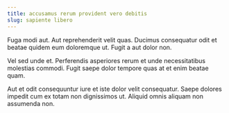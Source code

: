 ```yaml
---
title: accusamus rerum provident vero debitis
slug: sapiente libero
---
```


Fuga modi aut. Aut reprehenderit velit quas. Ducimus consequatur odit et beatae quidem eum doloremque ut. Fugit a aut dolor non.

Vel sed unde et. Perferendis asperiores rerum et unde necessitatibus molestias commodi. Fugit saepe dolor tempore quas at et enim beatae quam.

Aut et odit consequuntur iure et iste dolor velit consequatur. Saepe dolores impedit cum ex totam non dignissimos ut. Aliquid omnis aliquam non assumenda non.
